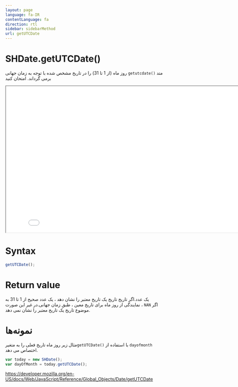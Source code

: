```yaml
---
layout: page
language: fa-IR
contentLanguage: fa
direction: rtl
sidebar: sidebarMethod
url: getUTCDate
---
```


# SHDate.getUTCDate()

متد <code dir = "ltr">getutcdate()</code> روز ماه (از 1 تا 31) را در تاریخ مشخص شده با توجه به زمان جهانی برمی گرداند.
امتحان کنید

<iframe style="width: 830px; height: 460px;" src="/SHDateTime-js/examples/live.html?function=getUTCDate" title="MDN Web Docs Interactive Example" loading="lazy"></iframe>
<br/>

# Syntax

```js
getUTCDate();
```

# Return value

یک عدد.اگر تاریخ تاریخ یک تاریخ معتبر را نشان دهد ، یک عدد صحیح از 1 تا 31 به نمایندگی از روز ماه برای تاریخ معین ، طبق زمان جهانی.در غیر این صورت ، `NAN` اگر موضوع تاریخ یک تاریخ معتبر را نشان نمی دهد.

# نمونه‌ها

با استفاده از <code dir="ltr">getUTCDate()</code>مثال زیر روز ماه تاریخ فعلی را به متغیر `dayofmonth` اختصاص می دهد.

```js
var today = new SHDate();
var dayOfMonth = today.getUTCDate();
```

https://developer.mozilla.org/en-US/docs/Web/JavaScript/Reference/Global_Objects/Date/getUTCDate
